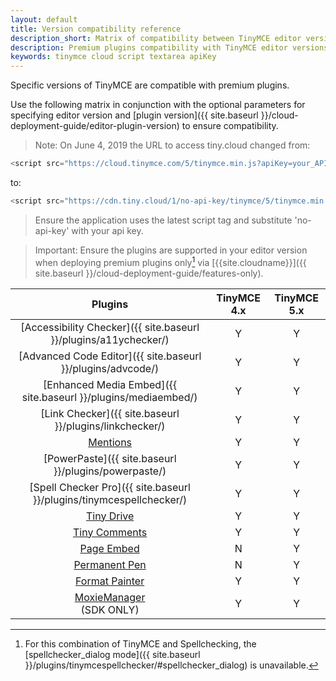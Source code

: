 ```yaml
---
layout: default
title: Version compatibility reference
description_short: Matrix of compatibility between TinyMCE editor versions and premium plugins.
description: Premium plugins compatibility with TinyMCE editor versions.
keywords: tinymce cloud script textarea apiKey
---
```


Specific versions of TinyMCE are compatible with premium plugins.

Use the following matrix in conjunction with the optional parameters for specifying editor version and [plugin version]({{ site.baseurl }}/cloud-deployment-guide/editor-plugin-version) to ensure compatibility.

> Note: On June 4, 2019 the URL to access tiny.cloud changed from:
```js
<script src="https://cloud.tinymce.com/5/tinymce.min.js?apiKey=your_API_key"></script>
```
to:
```js
<script src="https://cdn.tiny.cloud/1/no-api-key/tinymce/5/tinymce.min.js" referrerpolicy="origin"></script>
```
> Ensure the application uses the latest script tag and substitute 'no-api-key' with your api key.


> Important: Ensure the plugins are supported in your editor version when deploying premium plugins only[^footnote] via [{{site.cloudname}}]({{ site.baseurl }}/cloud-deployment-guide/features-only).


| **Plugins** | **TinyMCE 4.x** | **TinyMCE 5.x** |
| :-----: | :---------: | :---------: |
| [Accessibility Checker]({{ site.baseurl }}/plugins/a11ychecker/) | Y | Y |
| [Advanced Code Editor]({{ site.baseurl }}/plugins/advcode/) | Y | Y |
| [Enhanced Media Embed]({{ site.baseurl }}/plugins/mediaembed/) | Y | Y |
| [Link Checker]({{ site.baseurl }}/plugins/linkchecker/) | Y | Y |
| [Mentions]({{site.baseurl}}/plugins/mentions) | Y | Y |
| [PowerPaste]({{ site.baseurl }}/plugins/powerpaste/) | Y | Y |
| [Spell Checker Pro]({{ site.baseurl }}/plugins/tinymcespellchecker/) | Y | Y |
| [Tiny Drive]({{site.baseurl}}/plugins/drive) | Y | Y |
| [Tiny Comments]({{site.baseurl}}/plugins/comments) | Y | Y |
| [Page Embed]({{site.baseurl}}/plugins/pageembed) | N | Y |
| [Permanent Pen]({{site.baseurl}}/plugins/permanentpen) | N | Y |
| [Format Painter]({{site.baseurl}}/plugins/formatpainter) | Y | Y |
| [MoxieManager]({{site.baseurl}}/plugins/moxiemanager)<br/>(SDK ONLY) | Y | Y |

[^footnote]: For this combination of TinyMCE and Spellchecking, the [spellchecker_dialog mode]({{ site.baseurl }}/plugins/tinymcespellchecker/#spellchecker_dialog) is unavailable.
